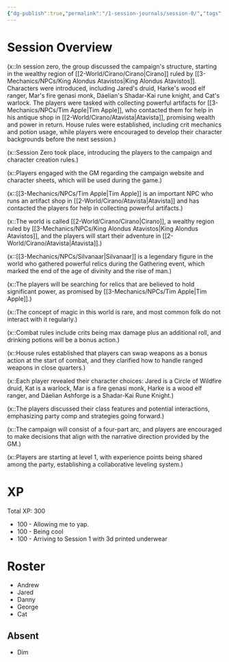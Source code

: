 ```yaml
---
{"dg-publish":true,"permalink":"/1-session-journals/session-0/","tags":["journal"]}
---
```



# Session Overview



(x::In session zero, the group discussed the campaign's structure, starting in the wealthy region of [[2-World/Cirano/Cirano\|Cirano]] ruled by [[3-Mechanics/NPCs/King Alondus Atavistos\|King Alondus Atavistos]]. Characters were introduced, including Jared's druid, Harke's wood elf ranger, Mar's fire genasi monk, Dáelian's Shadar-Kai rune knight, and Cat's warlock. The players were tasked with collecting powerful artifacts for [[3-Mechanics/NPCs/Tim Apple\|Tim Apple]], who contacted them for help in his antique shop in [[2-World/Cirano/Atavista\|Atavista]], promising wealth and power in return. House rules were established, including crit mechanics and potion usage, while players were encouraged to develop their character backgrounds before the next session.)

(x::Session Zero took place, introducing the players to the campaign and character creation rules.)

(x::Players engaged with the GM regarding the campaign website and character sheets, which will be used during the game.)

(x::[[3-Mechanics/NPCs/Tim Apple\|Tim Apple]] is an important NPC who runs an artifact shop in [[2-World/Cirano/Atavista\|Atavista]] and has contacted the players for help in collecting powerful artifacts.)

(x::The world is called [[2-World/Cirano/Cirano\|Cirano]], a wealthy region ruled by [[3-Mechanics/NPCs/King Alondus Atavistos\|King Alondus Atavistos]], and the players will start their adventure in [[2-World/Cirano/Atavista\|Atavista]].)

(x::[[3-Mechanics/NPCs/Silvanaar\|Silvanaar]] is a legendary figure in the world who gathered powerful relics during the Gathering event, which marked the end of the age of divinity and the rise of man.)

(x::The players will be searching for relics that are believed to hold significant power, as promised by [[3-Mechanics/NPCs/Tim Apple\|Tim Apple]].)

(x::The concept of magic in this world is rare, and most common folk do not interact with it regularly.)

(x::Combat rules include crits being max damage plus an additional roll, and drinking potions will be a bonus action.)

(x::House rules established that players can swap weapons as a bonus action at the start of combat, and they clarified how to handle ranged weapons in close quarters.)

(x::Each player revealed their character choices: Jared is a Circle of Wildfire druid, Kat is a warlock, Mar is a fire genasi monk, Harke is a wood elf ranger, and Dáelian Ashforge is a Shadar-Kai Rune Knight.)

(x::The players discussed their class features and potential interactions, emphasizing party comp and strategies going forward.)

(x::The campaign will consist of a four-part arc, and players are encouraged to make decisions that align with the narrative direction provided by the GM.)

(x::Players are starting at level 1, with experience points being shared among the party, establishing a collaborative leveling system.)

# XP

Total XP: 300
- 100 - Allowing me to yap.
- 100 - Being cool
- 100 - Arriving to Session 1 with 3d printed underwear

# Roster 



- Andrew
- Jared
- Danny
- George
- Cat

## Absent



- Dim

